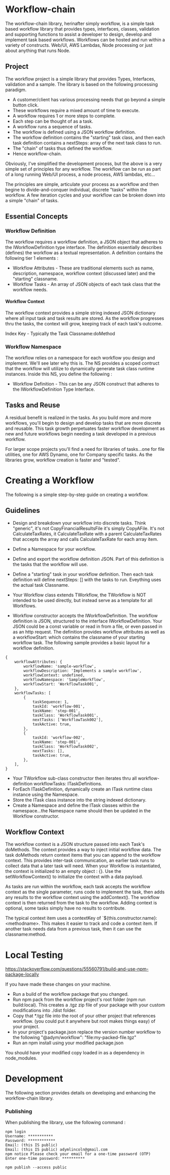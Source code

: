 # Workflow-chain
The workflow-chain library, herinafter simply workflow, is a simple task based workflow library that provides types, interfaces, classes, validation and supporting functions to assist a developer to design, develop and implement task based workflows.  Workflows can be hosted and run within a variety of constructs.  Web/UI, AWS Lambdas, Node processing or just about anything that runs Node.

## Project
The workflow project is a simple library that provides Types, Interfaces, validation and a sample.  The library is based on the following processing paradigm.

- A customer/client has various processing needs that go beyond a simple button click.
- These workflows require a mixed amount of time to execute.
- A workflow requires 1 or more steps to complete.
- Each step can be thought of as a task.
- A workflow runs a sequence of tasks.
- The workflow is defined using a JSON workflow definition.
- The workflow definition contains the "starting" task class, and then each task definition contains a nextSteps: array of the next task class to run.
- The "chain" of tasks thus defined the workflow.
- Hence workflow-chain.

Obviously, I've simplified the development process, but the above is a very simple set of principles for any workflow.  The workflow can be run as part of a long running Web/UI process, a node process, AWS lambdas, etc...

The principles are simple, articulate your process as a workflow and then begine to divide-and-conquer individual, discrete "tasks" within the workflow.  A few iteration cycles and your workflow can be broken down into a simple "chain" of tasks.

## Essential Concepts

### Workflow Definition
The workflow requires a workflow definition, a JSON object that adheres to the IWorkflowDefinition type interface.  The definition essentially describes (defines) the workflow as a textual representation.  A definition contains the following tier 1 elements : 

- Workflow Attributes - These are traditional elements such as name, description, namespace, workflow context (discussed later) and the "starting" classname.
- Workflow Tasks - An array of JSON objects of each task class that the workflow needs.

#### Workflow Context
The workflow context provides a simple string indexed JSON dictionary where all input task and task results are stored.  As the workflow progresses thru the tasks, the context will grow, keeping track of each task's outcome.

Index Key - Typically the Task Classname:doMethod

### Workflow Namespace
The workflow relies on a namespace for each workflow you design and implement.  We'll see later why this is.  The NS provides a scoped contruct that the workflow will utilize to dynamically generate task class runtime instances.  Inside this NS, you define the following : 

- Workflow Definition - This can be any JSON construct that adheres to the IWorkflowDefinition Type Interface.



## Tasks and Reuse
A residual benefit is realized in the tasks.  As you build more and more workflows, you'll begin to design and develop tasks that are more discrete and reusable.  This task growth perpetuates faster workflow development as new and future workflows begin needing a task developed in a previous workflow.

For larger scope projects you'll find a need for libraries of tasks...one for file utilities, one for AWS Dynamo, one for Company specific tasks.  As the libraries grow, workflow creation is faster and "tested".

# Creating a Workflow
The following is a simple step-by-step guide on creating a workflow.

## Guidelines

- Design and breakdown your workflow into discrete tasks.  Think "generic", it's not CopyFinancialResultsFile it's simply CopyAFile.  It's not CalculateTaxRates, it CalculateTaxRate with a parent CalculateTaxRates that accepts the array and calls CalculateTaxRate for each array item.

- Define a Namespace for your workflow.

- Define and export the workflow definition JSON.  Part of this definition is the tasks that the workflow will use.

- Define a "starting" task in your workflow definition.  Then each task definition will define nextSteps: [] with the tasks to run.  Eveything uses the actual task Classname.

- Your Workflow class extends TWorkflow, the TWorkflow is NOT intended to be used directly, but instead serve as a template for all Workflows.

- Workflow constructor accepts the IWorkflowDefinition.  The workflow definition is JSON, structured to the interface IWorkflowDefinition.  Your JSON could be a const variable or read in from a file, or even passed in as an http request.  The definition provides workflow attributes as well as a workflowStart: which contains the classname of your starting workflow task.  The following sample provides a basic layout for a workflow definition.

```
{
    workflowAttributes: {
        workflowName: 'sample-workflow',
        workflowDescription: 'Implements a sample workflow',
        workflowContext: undefined,
        workflowNamespace: 'SampleWorkflow',
        workflowStart: 'WorkflowTask001',
    },
    workflowTasks: [
        {
            taskSequence: 1,
            taskId: 'workflow-001',
            taskName: 'step-001',
            taskClass: 'WorkflowTask001',
            nextTasks: ['WorkflowTask002'],
            taskActive: true,
        },
        {
            taskId: 'workflow-002',
            taskName: 'step-001',
            taskClass: 'WorkflowTask002',
            nextTasks: [],
            taskActive: true,
        },
    ],
}
```

- Your TWorkflow sub-class constructor then iterates thru all workflow-definition workflowTasks: ITaskDefinitions.
- ForEach ITaskDefinition, dynamically create an ITask runtime class instance using the Namespace.
- Store the ITask class instance into the string indexed dictionary.
- Create a Namespace and define the ITask classes within the namespace...the Namespace name should then be updated in the Workflow constructor.

## Workflow Context
The workflow context is a JSON structure passed into each Task's doMethods.  The context provides a way to inject initial workflow data.  The task doMethods return context items that you can append to the workflow context.  This provides inter-task communication, an earlier task runs to
collect data that a later task will need.  When your Workflow is instantiated, the context is initialized to an empty object : {}.  Use the setWorkflowContext() to initialize the context with a data payload.

As tasks are run within the workflow, each task accepts the workflow context as the single parameter, runs code to implement the task, then adds any results to the workflow context using the addContext().  The workflow context is then returned from the task to the workflow.  Adding context is optional, some tasks simply have no results to contribute.

The typical context item uses a contextKey of `${this.constructor.name}:&lt;methodname&gt;.  This makes it easier to track and code a context item.  If another task needs data from a previous task, then it can use the classname:method.

# Local Testing

https://stackoverflow.com/questions/55560791/build-and-use-npm-package-locally

If you have made these changes on your machine.
- Run a build of the workflow package that you changed.
- Run npm pack from the workflow project's root folder (npm run build:local). This creates a .tgz zip file of your package with your custom modifications into ./dist folder.
- Copy that *.tgz file into the root of your other project that references workflow.  (you could put it anywhere but root makes things easy) of your project.
- In your project's package.json replace the version number workflow to the following "@adym/workflow": "file:my-packed-file.tgz"
- Run an npm install using your modified package.json

You should have your modified copy loaded in as a dependency in node_modules.

# Development
The following section provides details on developing and enhancing the workflow-chain library.
### Publishing
When publishing the library, use the following command : 



```
npm login 
Username: ***********
Password: ************
Email: (this IS public)
Email: (this IS public) adymlincoln@gmail.com
npm notice Please check your email for a one-time password (OTP)
Enter one-time password: **********

npm publish --access public
```


